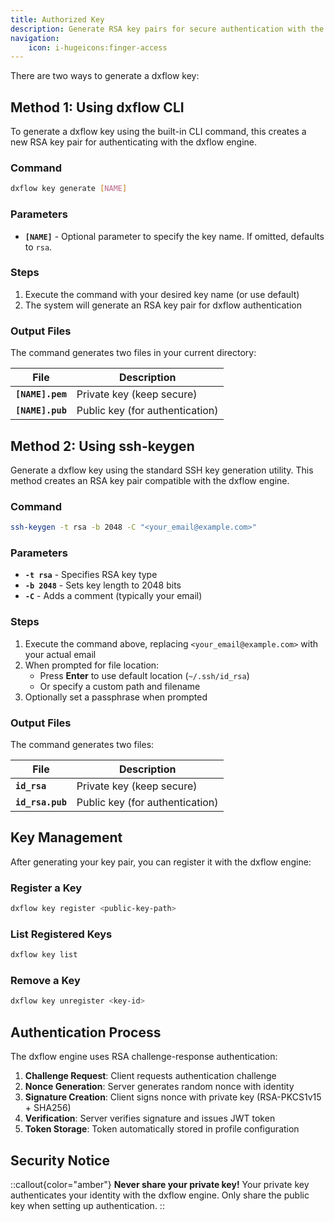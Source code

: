 ```yaml
---
title: Authorized Key
description: Generate RSA key pairs for secure authentication with the dxflow engine
navigation:
    icon: i-hugeicons:finger-access
---
```


There are two ways to generate a dxflow key:

## Method 1: Using dxflow CLI

To generate a dxflow key using the built-in CLI command, this creates a new RSA key pair for authenticating with the dxflow engine.

### Command

```bash
dxflow key generate [NAME]
```

### Parameters

- **`[NAME]`** - Optional parameter to specify the key name. If omitted, defaults to `rsa`.

### Steps

1. Execute the command with your desired key name (or use default)
2. The system will generate an RSA key pair for dxflow authentication

### Output Files

The command generates two files in your current directory:

| File             | Description                     |
| ---------------- | ------------------------------- |
| **`[NAME].pem`** | Private key (keep secure)       |
| **`[NAME].pub`** | Public key (for authentication) |

## Method 2: Using ssh-keygen

Generate a dxflow key using the standard SSH key generation utility. This method creates an RSA key pair compatible with the dxflow engine.

### Command

```bash
ssh-keygen -t rsa -b 2048 -C "<your_email@example.com>"
```

### Parameters

- **`-t rsa`** - Specifies RSA key type
- **`-b 2048`** - Sets key length to 2048 bits
- **`-C`** - Adds a comment (typically your email)

### Steps

1. Execute the command above, replacing `<your_email@example.com>` with your actual email
2. When prompted for file location:
    - Press **Enter** to use default location (`~/.ssh/id_rsa`)
    - Or specify a custom path and filename
3. Optionally set a passphrase when prompted

### Output Files

The command generates two files:

| File             | Description                     |
| ---------------- | ------------------------------- |
| **`id_rsa`**     | Private key (keep secure)       |
| **`id_rsa.pub`** | Public key (for authentication) |

## Key Management

After generating your key pair, you can register it with the dxflow engine:

### Register a Key
```bash
dxflow key register <public-key-path>
```

### List Registered Keys
```bash
dxflow key list
```

### Remove a Key
```bash
dxflow key unregister <key-id>
```

## Authentication Process

The dxflow engine uses RSA challenge-response authentication:

1. **Challenge Request**: Client requests authentication challenge
2. **Nonce Generation**: Server generates random nonce with identity
3. **Signature Creation**: Client signs nonce with private key (RSA-PKCS1v15 + SHA256)
4. **Verification**: Server verifies signature and issues JWT token
5. **Token Storage**: Token automatically stored in profile configuration

## Security Notice

::callout{color="amber"}
**Never share your private key!** Your private key authenticates your identity with the dxflow engine. Only share the public key when setting up authentication.
::
